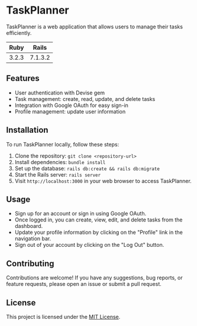 # TaskPlanner

TaskPlanner is a web application that allows users to manage their tasks efficiently.

| Ruby  | Rails   |
| ---   |  ---    |
| 3.2.3 | 7.1.3.2 |

## Features

- User authentication with Devise gem
- Task management: create, read, update, and delete tasks
- Integration with Google OAuth for easy sign-in
- Profile management: update user information

## Installation

To run TaskPlanner locally, follow these steps:

1. Clone the repository: `git clone <repository-url>`
2. Install dependencies: `bundle install`
3. Set up the database: `rails db:create && rails db:migrate`
4. Start the Rails server: `rails server`
5. Visit `http://localhost:3000` in your web browser to access TaskPlanner.

## Usage

- Sign up for an account or sign in using Google OAuth.
- Once logged in, you can create, view, edit, and delete tasks from the dashboard.
- Update your profile information by clicking on the "Profile" link in the navigation bar.
- Sign out of your account by clicking on the "Log Out" button.

## Contributing

Contributions are welcome! If you have any suggestions, bug reports, or feature requests, please open an issue or submit a pull request.

## License

This project is licensed under the [MIT License](https://opensource.org/licenses/MIT).
